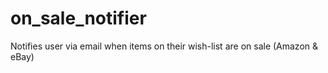 # on_sale_notifier
Notifies user via email when items on their wish-list are on sale (Amazon & eBay)
